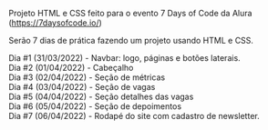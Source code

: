 Projeto HTML e CSS feito para o evento 7 Days of Code da Alura (https://7daysofcode.io/)

Serão 7 dias de prática fazendo um projeto usando HTML e CSS.

Dia #1 (31/03/2022) - Navbar: logo, páginas e botões laterais. <br>
Dia #2 (01/04/2022) - Cabeçalho <br>
Dia #3 (02/04/2022) - Seção de métricas <br>
Dia #4 (03/04/2022) - Seção de vagas <br>
Dia #5 (04/04/2022) - Seção detalhes das vagas <br>
Dia #6 (05/04/2022) - Seção de depoimentos <br>
Dia #7 (06/04/2022) - Rodapé do site com cadastro de newsletter.
